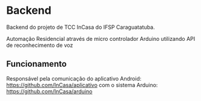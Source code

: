 # Backend

Backend do projeto de TCC InCasa do IFSP Caraguatatuba.

Automação Residencial através de micro controlador Arduino utilizando API de reconhecimento de voz

## Funcionamento

Responsável pela comunicação do aplicativo Android: https://github.com/InCasa/aplicativo com o sistema Arduino: https://github.com/InCasa/arduino
